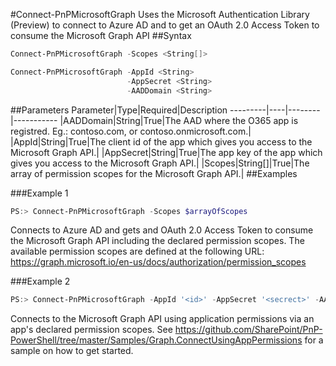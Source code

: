 #Connect-PnPMicrosoftGraph
Uses the Microsoft Authentication Library (Preview) to connect to Azure AD and to get an OAuth 2.0 Access Token to consume the Microsoft Graph API
##Syntax
```powershell
Connect-PnPMicrosoftGraph -Scopes <String[]>
```


```powershell
Connect-PnPMicrosoftGraph -AppId <String>
                          -AppSecret <String>
                          -AADDomain <String>
```


##Parameters
Parameter|Type|Required|Description
---------|----|--------|-----------
|AADDomain|String|True|The AAD where the O365 app is registred. Eg.: contoso.com, or contoso.onmicrosoft.com.|
|AppId|String|True|The client id of the app which gives you access to the Microsoft Graph API.|
|AppSecret|String|True|The app key of the app which gives you access to the Microsoft Graph API.|
|Scopes|String[]|True|The array of permission scopes for the Microsoft Graph API.|
##Examples

###Example 1
```powershell
PS:> Connect-PnPMicrosoftGraph -Scopes $arrayOfScopes
```
Connects to Azure AD and gets and OAuth 2.0 Access Token to consume the Microsoft Graph API including the declared permission scopes. The available permission scopes are defined at the following URL: https://graph.microsoft.io/en-us/docs/authorization/permission_scopes

###Example 2
```powershell
PS:> Connect-PnPMicrosoftGraph -AppId '<id>' -AppSecret '<secrect>' -AADDomain 'contoso.onmicrosoft.com'
```
Connects to the Microsoft Graph API using application permissions via an app's declared permission scopes. See https://github.com/SharePoint/PnP-PowerShell/tree/master/Samples/Graph.ConnectUsingAppPermissions for a sample on how to get started.
